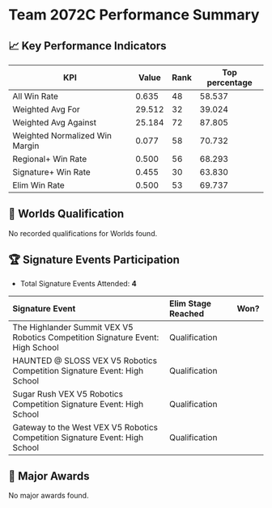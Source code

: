 # Team 2072C Performance Summary

## 📈 Key Performance Indicators
| KPI | Value | Rank | Top percentage |
| --- | ----- | ---- | ----- |
| All Win Rate | 0.635 | 48 | 58.537 |
| Weighted Avg For | 29.512 | 32 | 39.024 |
| Weighted Avg Against | 25.184 | 72 | 87.805 |
| Weighted Normalized Win Margin | 0.077 | 58 | 70.732 |
| Regional+ Win Rate | 0.500 | 56 | 68.293 |
| Signature+ Win Rate | 0.455 | 30 | 63.830 |
| Elim Win Rate | 0.500 | 53 | 69.737 |


## 🎯 Worlds Qualification
No recorded qualifications for Worlds found.

## 🏆 Signature Events Participation
- Total Signature Events Attended: **4**

| Signature Event | Elim Stage Reached | Won? |
|:----------------|:-------------------|:----|
| The Highlander Summit VEX V5 Robotics Competition Signature Event: High School | Qualification |  |
| HAUNTED @ SLOSS VEX V5 Robotics Competition Signature Event: High School | Qualification |  |
| Sugar Rush VEX V5 Robotics Competition Signature Event: High School | Qualification |  |
| Gateway to the West VEX V5 Robotics Competition Signature Event: High School | Qualification |  |


## 🥇 Major Awards
No major awards found.
